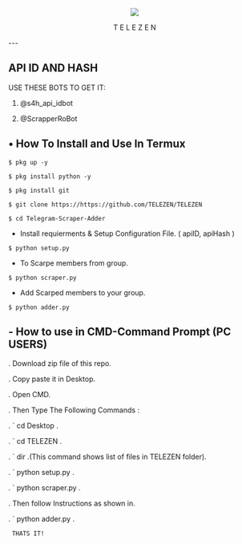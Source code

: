<p align="center">
<img src="https://telegra.ph/file/08a71b67ed0a19c251254.jpg">
</p>

<p align="center">
T E L E Z E N
</p>
---


## API ID AND HASH
   USE THESE BOTS TO GET IT:
   
   1) @s4h_api_idbot

   2) @ScrapperRoBot


## • How To Install and Use In Termux

`$ pkg up -y`

`$ pkg install python -y`

`$ pkg install git`

`$ git clone https://https://github.com/TELEZEN/TELEZEN`

`$ cd Telegram-Scraper-Adder`

* Install requierments & Setup Configuration File. ( apiID, apiHash )

`$ python setup.py`

* To Scarpe members from group.

`$ python scraper.py`

* Add Scarped members to your group. 

`$ python adder.py`

## - How to use in CMD-Command Prompt (PC USERS)

 . Download zip file of this repo.
 
 . Copy paste it in Desktop.
 
 . Open CMD.
 
 . Then Type The Following Commands :
 
 . ` cd Desktop .
 
 . ` cd TELEZEN .
 
 . ` dir .(This command shows list of files in TELEZEN folder).
 
 . ` python setup.py .
 
 . ` python scraper.py .
 
 . Then follow Instructions as shown in.
 
 . ` python adder.py .
 
     THATS IT!
